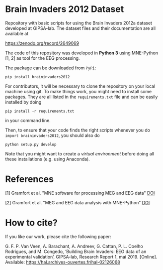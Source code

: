 # Brain Invaders 2012 Dataset

Repository with basic scripts for using the Brain Invaders 2012a dataset developed at GIPSA-lab. The dataset files and their documentation are all available at 

https://zenodo.org/record/2649069

The code of this repository was developed in **Python 3** using MNE-Python [1, 2] as tool for the EEG processing.

The package can be downloaded from `PyPi`:

```
pip install braininvaders2012
```

For contributors, it will be necessary to clone the repository on your local machine using git. To make things work, you might need to install some packages. They are all listed in the `requirements.txt` file and can be easily installed by doing

```
pip install -r requirements.txt
```

in your command line. 

Then, to ensure that your code finds the right scripts whenever you do `import braininvaders2012`, you should also do

```
python setup.py develop
```

Note that you might want to create a *virtual environment* before doing all these installations (e.g. using Anaconda).

# References

[1] Gramfort et al. "MNE software for processing MEG and EEG data" [DOI](https://doi.org/10.1016/j.neuroimage.2013.10.027)

[2] Gramfort et al. "MEG and EEG data analysis with MNE-Python" [DOI](https://doi.org/10.3389/fnins.2013.00267)

# How to cite?

If you like our work, please cite the following paper:

G. F. P. Van Veen, A. Barachant, A. Andreev, G. Cattan, P. L. Coelho Rodrigues, and M. Congedo, ‘Building Brain Invaders: EEG data of an experimental validation’, GIPSA-lab, Research Report 1, mai 2019. [Online]. Available: https://hal.archives-ouvertes.fr/hal-02126068
